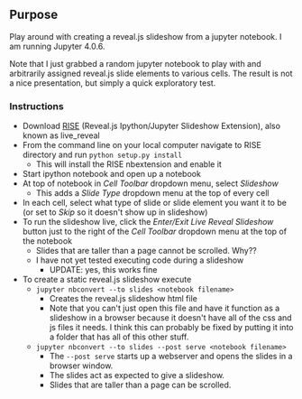 Purpose
----
Play around with creating a reveal.js slideshow from a jupyter notebook. I am running Jupyter 4.0.6.

Note that I just grabbed a random jupyter notebook to play with and arbitrarily assigned reveal.js slide elements to various cells. The result is not a nice presentation, but simply a quick exploratory test.

### Instructions

- Download [RISE](https://github.com/damianavila/RISE) (Reveal.js Ipython/Jupyter Slideshow Extension), also known as live_reveal
- From the command line on your local computer navigate to RISE directory and run `python setup.py install`
    - This will install the RISE nbextension and enable it
- Start ipython notebook and open up a notebook
- At top of notebook in _Cell Toolbar_ dropdown menu, select _Slideshow_
    - This adds a _Slide Type_ dropdown menu at the top of every cell
- In each cell, select what type of slide or slide element you want it to be (or set to _Skip_ so it doesn't show up in slideshow)
- To run the slideshow live, click the _Enter/Exit Live Reveal Slideshow_ button just to the right of the _Cell Toolbar_ dropdown menu at the top of the notebook
    - Slides that are taller than a page cannot be scrolled. Why??
    - I have not yet tested executing code during a slideshow
        - UPDATE: yes, this works fine
- To create a static reveal.js slideshow execute
    - `jupyter nbconvert --to slides <notebook filename>`
        - Creates the reveal.js slideshow html file
        - Note that you can't just open this file and have it function as a slideshow in a browser because it doesn't have all of the css and js files it needs. I think this can probably be fixed by putting it into a folder that has all of this other stuff.
    - `jupyter nbconvert --to slides --post serve <notebook filename>`
        - The `--post serve` starts up a webserver and opens the slides in a browser window.
        - The slides act as expected to give a slideshow.
        - Slides that are taller than a page can be scrolled.
